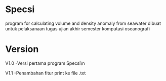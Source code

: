 # Specsi
program for calculating volume and density anomaly from seawater
dibuat untuk pelaksanaan tugas ujian akhir semester komputasi oseanografi

# Version 

V1.0
-Versi pertama program Specsi\n

V1.1 
-Penambahan fitur print ke file .txt
